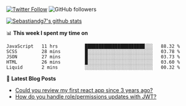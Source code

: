 <!--
[![visitors](https://visitor-badge.glitch.me/badge?page_id=sebastiandg7.sebastiandg7)](https://github.com/sebastiandg7)
-->
[![Twitter Follow](https://img.shields.io/twitter/follow/sebastiandg7?style=social&label=Follow)](https://twitter.com/sebastiandg7)
![GitHub followers](https://img.shields.io/github/followers/sebastiandg7?label=Follow&style=social)

[![Sebastiandg7's github stats](https://github-readme-stats.vercel.app/api?username=sebastiandg7)](https://github.com/anuraghazra/github-readme-stats)

📊 **This week I spent my time on**
<!--START_SECTION:waka-->
```text
JavaScript   11 hrs          ██████████████████████░░░   88.32 % 
SCSS         28 mins         █░░░░░░░░░░░░░░░░░░░░░░░░   03.78 % 
JSON         27 mins         █░░░░░░░░░░░░░░░░░░░░░░░░   03.73 % 
HTML         26 mins         █░░░░░░░░░░░░░░░░░░░░░░░░   03.60 % 
Liquid       2 mins          ░░░░░░░░░░░░░░░░░░░░░░░░░   00.32 %
```
<!--END_SECTION:waka-->

📕 **Latest Blog Posts**
<!-- BLOG-POST-LIST:START -->
- [Could you review my first react app since 3 years ago?](https://dev.to/sebastiandg7/could-you-review-my-first-react-app-since-3-years-ago-3nbh)
- [How do you handle role/permissions updates with JWT?](https://dev.to/sebastiandg7/how-do-you-handle-role-permissions-updates-with-jwt-3778)
<!-- BLOG-POST-LIST:END -->
